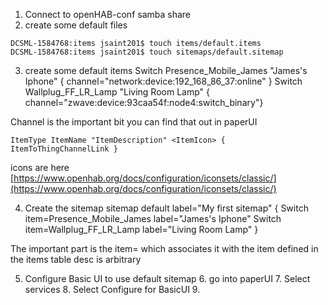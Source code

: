 


1. Connect to openHAB-conf samba share
2. create some default files
```
DCSML-1584768:items jsaint201$ touch items/default.items
DCSML-1584768:items jsaint201$ touch sitemaps/default.sitemap
```

3. create some default items
Switch Presence_Mobile_James "James's Iphone" <presence> { channel="network:device:192_168_86_37:online" }
Switch Wallplug_FF_LR_Lamp "Living Room Lamp" <poweroutlet> { channel="zwave:device:93caa54f:node4:switch_binary"}

Channel is the important bit you can find that out in paperUI
```
ItemType ItemName "ItemDescription" <ItemIcon> { ItemToThingChannelLink }
```
icons are here
[https://www.openhab.org/docs/configuration/iconsets/classic/](https://www.openhab.org/docs/configuration/iconsets/classic/)

4. Create the sitemap
sitemap default label="My first sitemap"
{
    Switch item=Presence_Mobile_James label="James's Iphone"
    Switch item=Wallplug_FF_LR_Lamp label="Living Room Lamp"
}

The important part is the item= which associates it with the item defined in the items table
desc is arbitrary

5. Configure Basic UI to use default sitemap
	6. go into paperUI
	7. Select services
	8. Select Configure for BasicUI
	9. 
<!--stackedit_data:
eyJoaXN0b3J5IjpbLTExMjcxMjQwNzYsLTc0MjU4NjMzMyw2Nz
c4NzY5OTgsLTE1NDE3MzY4MzldfQ==
-->
